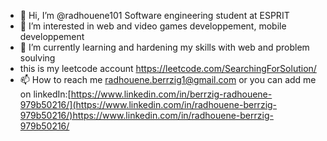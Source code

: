 - 👋 Hi, I’m @radhouene101 Software engineering student at ESPRIT 
- 👀 I’m interested in web and video games developpement, mobile developpement
- 🌱 I’m currently learning and hardening my skills with web and problem soulving
-    this is my leetcode account  https://leetcode.com/SearchingForSolution/
- 📫 How to reach me radhouene.berrzig1@gmail.com or you can add me on linkedIn:[https://www.linkedin.com/in/berrzig-radhouene-979b50216/](https://www.linkedin.com/in/radhouene-berrzig-979b50216/)https://www.linkedin.com/in/radhouene-berrzig-979b50216/
